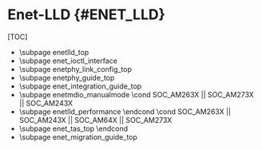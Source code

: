 # Enet-LLD {#ENET_LLD}

[TOC]

- \subpage enetlld_top
- \subpage enet_ioctl_interface
- \subpage enetphy_link_config_top
- \subpage enetphy_guide_top
- \subpage enet_integration_guide_top
- \subpage enetmdio_manualmode
\cond SOC_AM263X || SOC_AM273X || SOC_AM243X
- \subpage enetlld_performance
\endcond
\cond SOC_AM263X || SOC_AM243X || SOC_AM64X || SOC_AM273X
- \subpage enet_tas_top
\endcond
- \subpage enet_migration_guide_top